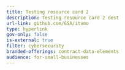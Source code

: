 ```yaml
---
title: Testing resource card 2
description: Testing resource card 2 dest
url-link: github.com/GSA/itvmo
type: hyperlink
gov-only: false
is-external: true
filter: cybersecurity
branded-offerings: contract-data-elements
audience: for-small-businesses
---
```


